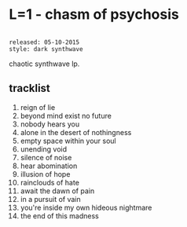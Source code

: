 # L=1 - chasm of psychosis

```

released: 05-10-2015
style: dark synthwave
```

chaotic synthwave lp.

## tracklist

1. reign of lie
2. beyond mind exist no future
3. nobody hears you
4. alone in the desert of nothingness
5. empty space within your soul
6. unending void
7. silence of noise
8. hear abomination
9. illusion of hope
10. rainclouds of hate
11. await the dawn of pain
12. in a pursuit of vain
13. you're inside my own hideous nightmare
14. the end of this madness
